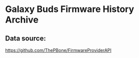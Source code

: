 # Galaxy Buds Firmware History Archive


## Data source:
https://github.com/ThePBone/FirmwareProviderAPI
